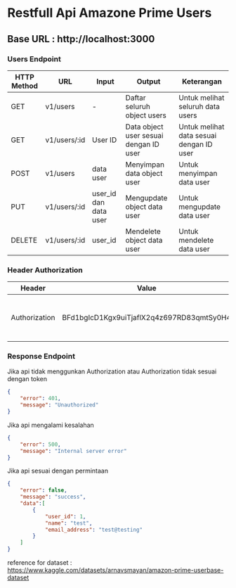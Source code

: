 # Restfull Api Amazone Prime Users

## Base URL : http://localhost:3000

### Users Endpoint
|HTTP Method|URL|Input|Output|Keterangan|
|-----------------|-----|------|---------|-
|GET|v1/users|-|Daftar seluruh object users|Untuk melihat seluruh data users|
|GET|v1/users/:id|User ID|Data object user sesuai dengan ID user|Untuk melihat data sesuai dengan ID user|
|POST|v1/users|data user|Menyimpan data object user|Untuk menyimpan data user|
|PUT|v1/users/:id|user_id dan data user|Mengupdate object data user|Untuk mengupdate data user|
|DELETE|v1/users/:id|user_id|Mendelete object data user|Untuk mendelete data user|

### Header Authorization
|Header|Value|Keterangan|
|---------|------|------|
|Authorization|BFd1bgIcD1Kgx9uiTjaflX2q4z697RD83qmtSy0H4|Untuk value dapat dirubah bisa dilihat pada .env|

### Response Endpoint

Jika api tidak menggunkan Authorization atau Authorization tidak sesuai dengan token
```JSON
{
	"error": 401,
	"message": "Unauthorized"
}
```

Jika api mengalami kesalahan
```JSON
{
	"error": 500,
	"message": "Internal server error"
}
```
Jika api sesuai dengan permintaan
```JSON
{
	"error": false,
	"message": "success",
	"data":[
		{
		    "user_id": 1,
            "name": "test",
            "email_address": "test@testing"
		}
	]
}
```

reference for dataset : https://www.kaggle.com/datasets/arnavsmayan/amazon-prime-userbase-dataset

